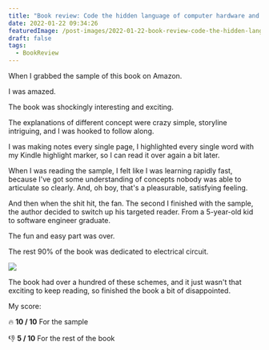 ```yaml
---
title: "Book review: Code the hidden language of computer hardware and software"
date: 2022-01-22 09:34:26
featuredImage: /post-images/2022-01-22-book-review-code-the-hidden-language-of-computer-hardware-and-software.webp
draft: false
tags:
  - BookReview
---
```


When I grabbed the sample of this book on Amazon.

I was amazed.

The book was shockingly interesting and exciting.

The explanations of different concept were crazy simple, storyline intriguing, and I was hooked to follow along.

I was making notes every single page, I highlighted every single word with my Kindle highlight marker, so I can read it over again a bit later.

When I was reading the sample, I felt like I was learning rapidly fast, because I've got some understanding of concepts nobody was able to articulate so clearly. And, oh boy, that's a pleasurable, satisfying feeling.

And then when the shit hit, the fan. The second I finished with the sample, the author decided to switch up his targeted reader. From a 5-year-old kid to software engineer graduate.

The fun and easy part was over.

The rest 90% of the book was dedicated to electrical circuit.

![](/post-images/2022-01-electrical-circuit.webp)

The book had over a hundred of these schemes, and it just wasn't that exciting to keep reading, so finished the book a bit of disappointed.

My score:

🔥 **10 / 10** For the sample

👎 **5 / 10** For the rest of the book
